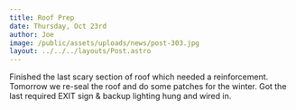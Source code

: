 ```yaml
---
title: Roof Prep
date: Thursday, Oct 23rd
author: Joe
image: /public/assets/uploads/news/post-303.jpg
layout: ../../../layouts/Post.astro
---
```


Finished the last scary section of roof which needed a reinforcement.  Tomorrow we re-seal the roof and do some patches for the winter.  Got the last required EXIT sign & backup lighting hung and wired in.
